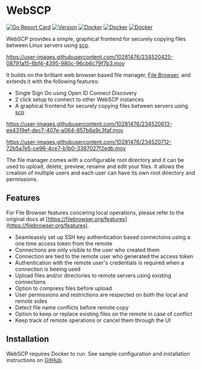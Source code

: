 # WebSCP

[![Go Report Card](https://goreportcard.com/badge/github.com/marekful/webscp?style=flat-square)](https://goreportcard.com/report/github.com/filebrowser/filebrowser) [![Version](https://img.shields.io/github/v/release/marekful/webscp?display_name=tag&include_prereleases)](https://github.com/marekful/webscp/releases/latest) [![Docker](https://img.shields.io/docker/v/marekful/webscp-files/rc-beta-4.1?label=files)](https://hub.docker.com/r/marekful/webscp-files/tags) [![Docker](https://img.shields.io/docker/v/marekful/webscp-agent/rc-beta-4.1-alpine?label=agent)](https://hub.docker.com/r/marekful/webscp-agent/tags) [![Docker](https://img.shields.io/docker/v/marekful/webscp-agent/rc-beta-4.1-debian?label=agent)](https://hub.docker.com/r/marekful/webscp-agent/tags)

WebSCP provides a simple, graphical frontend for securely copying files between Linux servers using [scp](https://linux.die.net/man/1/scp).

https://user-images.githubusercontent.com/10281476/234520425-08791a15-6bf4-4395-980c-96cb6c79f7b3.mov

It builds on the brilliant web browser based file manager, [File Browser](https://github.com/filebrowser/filebrowser), and extends it with the following features:

* Single Sign On using Open ID Connect Discovery
* 2 click setup to connect to other WebSCP instances
* A graphical frontend for securely copying files between servers using [scp](https://linux.die.net/man/1/scp)

https://user-images.githubusercontent.com/10281476/234520613-ee4319ef-dec7-407e-a064-857b8a9c3faf.mov

https://user-images.githubusercontent.com/10281476/234520712-72b5a7e5-ce96-4ce7-b1b0-3387027f2edb.mov

The file manager comes with a configurable root directory and it can be used to upload, delete, preview, rename and edit your files. It allows the creation of multiple users and each user can have its own root directory and permissions.

## Features

For File Browser features concering local operations, please refer to the original docs at [https://filebrowser.org/features](https://filebrowser.org/features).

* Seamleassly set up SSH key authentication based connectoins using a one time access token from the remote
* Connections are only visible to the user who created them
* Connection are tied to the remote user who generated the access token
* Authentication with the remote user's credentials is required when a connection is beeing used
* Upload files and/or directories to remote servers using existing connections
* Option to compress files before upload
* User permissions and restrictions are respected on both the local and remote sides
* Detect file name conflicts before remote copy
* Option to keep or replace existing files on the remote in case of conflict
* Keep track of remote operations or cancel them through the UI

## Installation

WebSCP requires Docker to run. See sample configuration and installation instructions on [GitHub](https://github.com/marekful/webscp/tree/master/agent/install).
